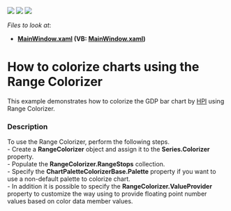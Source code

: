 <!-- default badges list -->
![](https://img.shields.io/endpoint?url=https://codecentral.devexpress.com/api/v1/VersionRange/128568865/21.1.5%2B)
[![](https://img.shields.io/badge/Open_in_DevExpress_Support_Center-FF7200?style=flat-square&logo=DevExpress&logoColor=white)](https://supportcenter.devexpress.com/ticket/details/T245287)
[![](https://img.shields.io/badge/📖_How_to_use_DevExpress_Examples-e9f6fc?style=flat-square)](https://docs.devexpress.com/GeneralInformation/403183)
<!-- default badges end -->
<!-- default file list -->
*Files to look at*:

* **[MainWindow.xaml](./CS/RangeColorizerExample/MainWindow.xaml) (VB: [MainWindow.xaml](./VB/RangeColorizerExample/MainWindow.xaml))**
<!-- default file list end -->
# How to colorize charts using the Range Colorizer


This example demonstrates how to colorize the GDP bar chart by <a href="http://www.happyplanetindex.org/about/">HPI</a> using Range Colorizer.


<h3>Description</h3>

To use the Range Colorizer, perform the following steps.<br />-&nbsp;Create a <strong>RangeColorizer</strong> object and assign it to the <strong>Series.Colorizer</strong> property.<br />- Populate the <strong>RangeColorizer.RangeStops</strong> collection.<br />- Specify the <strong>ChartPaletteColorizerBase.Palette</strong> property if you want to use a non-default palette to colorize chart.<br />- In addition it is possible to specify the <strong>RangeColorizer.ValueProvider</strong> property to customize the way using to provide floating point number values based on color data member values.

<br/>


